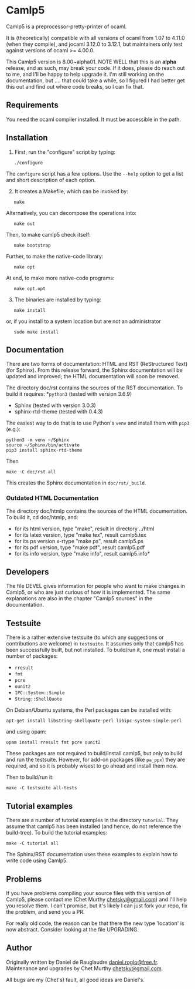 # Camlp5

Camlp5 is a preprocessor-pretty-printer of ocaml.

It is (theoretically) compatible with all versions of ocaml from 1.07
to 4.11.0 (when they compile), and jocaml 3.12.0 to 3.12.1, but
maintainers only test against versions of ocaml >= 4.00.0.

This Camlp5 version is 8.00~alpha01.  NOTE WELL that this is an
**alpha** release, and as such, may break your code.  If it does,
please do reach out to me, and I'll be happy to help upgrade it.  I'm
still working on the documentation, but .... that could take a while,
so I figured I had better get this out and find out where code breaks,
so I can fix that.

## Requirements

You need the ocaml compiler installed. It must be accessible in the path.

## Installation

1. First, run the "configure" script by typing:
```shell
   ./configure
```
The `configure` script has a few options. Use the `--help` option to get a
list and short description of each option.

2. It creates a Makefile, which can be invoked by:
```shell
   make
```

Alternatively, you can decompose the operations into:
```shell
   make out
```
Then, to make camlp5 check itself:
```shell
   make bootstrap
```
Further, to make the native-code library:
```shell
   make opt
```
At end, to make more native-code programs:
```shell
   make opt.opt
```

3) The binaries are installed by typing:
```shell
   make install
```
or, if you install to a system location but are not an administrator
```
   sudo make install
```

## Documentation

There are two forms of documentation: HTML and RST (ReStructured Text)
(for Sphinx).  From this release forward, the Sphinx documentation
will be updated and improved; the HTML documentation will soon be
removed.

The directory doc/rst contains the sources of the RST documentation.  To build it requires:
*`python3` (tested with version 3.6.9)
* Sphinx (tested with version 3.0.3)
* sphinx-rtd-theme (tested with 0.4.3)

The easiest way to do that is to use Python's `venv` and install them with `pip3` (e.g.):
```
python3 -m venv ~/Sphinx
source ~/Sphinx/bin/activate
pip3 install sphinx-rtd-theme
```
Then
```
make -C doc/rst all
```

This creates the Sphinx documentation in `doc/rst/_build`.

### Outdated HTML Documentation

The directory doc/htmlp contains the sources of the HTML documentation.
To build it, cd doc/htmlp, and:
* for its html version, type "make", result in directory ../html
* for its latex version, type "make tex", result camlp5.tex
* for its ps version x-rtype "make ps", result camlp5.ps
* for its pdf version, type "make pdf", result camlp5.pdf
* for its info version, type "make info", result camlp5.info*

## Developers

The file DEVEL gives information for people who want to make changes
in Camlp5, or who are just curious of how it is implemented. The same
explanations are also in the chapter "Camlp5 sources" in the documentation.

## Testsuite

There is a rather extensive testsuite (to which any suggestions or
contributions are welcome) in `testsuite`.  It assumes only that
camlp5 has been successfully built, but not installed.  To build/run
it, one must install a number of packages:

  - `rresult`
  - `fmt`
  - `pcre`
  - `ounit2`
  - `IPC::System::Simple`
  - `String::ShellQuote`

  On Debian/Ubuntu systems, the Perl packages can be installed with:

  ```apt-get install libstring-shellquote-perl libipc-system-simple-perl```

  and using opam:

  ```opam install rresult fmt pcre ounit2```

  These packages are *not* required to build/install camlp5, but
  only to build and run the testsuite.  However, for add-on packages
  (like `pa_ppx`) they are required, and so it is probably wisest to
  go ahead and install them now.

Then to build/run it:

  ```make -C testsuite all-tests```

## Tutorial examples

There are a number of tutorial examples in the directory `tutorial`.
They assume that camlp5 has been installed (and hence, do not
reference the build-tree).  To build the tutorial examples:

  ```make -C tutorial all```

The Sphinx/RST documentation uses these examples to explain how to
write code using Camlp5.

## Problems

If you have problems compiling your source files with this version of
Camlp5, please contact me (Chet Murthy <chetsky@gmail.com>) and I'll
help you resolve them.  I can't promise, but it's likely I can just
fork your repo, fix the problem, and send you a PR.

For really old code, the reason can be that there the new type
'location' is now abstract. Consider looking at the file UPGRADING.

## Author

Originally written by Daniel de Rauglaudre <daniel.roglo@free.fr>.
Maintenance and upgrades by Chet Murthy <chetsky@gmail.com>.

All bugs are my (Chet's) fault, all good ideas are Daniel's.
